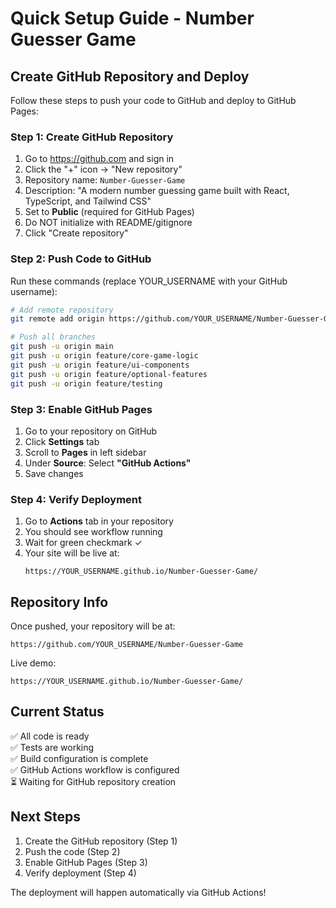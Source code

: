 # Quick Setup Guide - Number Guesser Game

## Create GitHub Repository and Deploy

Follow these steps to push your code to GitHub and deploy to GitHub Pages:

### Step 1: Create GitHub Repository

1. Go to https://github.com and sign in
2. Click the "+" icon → "New repository"
3. Repository name: `Number-Guesser-Game`
4. Description: "A modern number guessing game built with React, TypeScript, and Tailwind CSS"
5. Set to **Public** (required for GitHub Pages)
6. Do NOT initialize with README/gitignore
7. Click "Create repository"

### Step 2: Push Code to GitHub

Run these commands (replace YOUR_USERNAME with your GitHub username):

```bash
# Add remote repository
git remote add origin https://github.com/YOUR_USERNAME/Number-Guesser-Game.git

# Push all branches
git push -u origin main
git push -u origin feature/core-game-logic
git push -u origin feature/ui-components
git push -u origin feature/optional-features
git push -u origin feature/testing
```

### Step 3: Enable GitHub Pages

1. Go to your repository on GitHub
2. Click **Settings** tab
3. Scroll to **Pages** in left sidebar
4. Under **Source**: Select **"GitHub Actions"**
5. Save changes

### Step 4: Verify Deployment

1. Go to **Actions** tab in your repository
2. You should see workflow running
3. Wait for green checkmark ✓
4. Your site will be live at:
   ```
   https://YOUR_USERNAME.github.io/Number-Guesser-Game/
   ```

## Repository Info

Once pushed, your repository will be at:
```
https://github.com/YOUR_USERNAME/Number-Guesser-Game
```

Live demo:
```
https://YOUR_USERNAME.github.io/Number-Guesser-Game/
```

## Current Status

✅ All code is ready  
✅ Tests are working  
✅ Build configuration is complete  
✅ GitHub Actions workflow is configured  
⏳ Waiting for GitHub repository creation

## Next Steps

1. Create the GitHub repository (Step 1)
2. Push the code (Step 2)  
3. Enable GitHub Pages (Step 3)
4. Verify deployment (Step 4)

The deployment will happen automatically via GitHub Actions!

